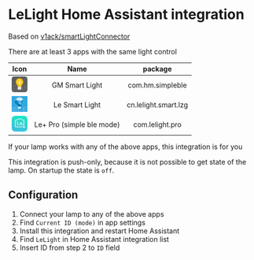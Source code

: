 # LeLight Home Assistant integration

Based on [v1ack/smartLightConnector](https://github.com/v1ack/smartLightConnector)

There are at least 3 apps with the same light control

|         **Icon**          |         **Name**          |     **package**      |
|:-------------------------:|:-------------------------:|:--------------------:|
| ![](.github/gm_light.jpg) |      GM Smart Light       |   com.hm.simpleble   |
| ![](.github/lelight.jpg)  |      Le Smart Light       | cn.lelight.smart.lzg |
|   ![](.github/le+.jpg)    | Le+ Pro (simple ble mode) |   com.lelight.pro    |

If your lamp works with any of the above apps, this integration is for you

This integration is push-only, because it is not possible to get state of the lamp. On startup the state is `off`.

## Configuration

1. Connect your lamp to any of the above apps
2. Find `Current ID (mode)` in app settings
3. Install this integration and restart Home Assistant
4. Find `LeLight` in Home Assistant integration list
5. Insert ID from step 2 to `ID` field
